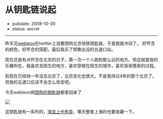# 从钥匙链说起

- pubdate: 2008-10-30
- status: secret

--------------------------


昨天见[webleon](http://webleon.org/)在twitter上说要团购北京地铁钥匙链，于是我就冲动了。
好怀念的颜色，好怀念的搭配，最后我买了频繁出没的五道口站。

现在还是有点怀念在北京的日子，第一次一个人跑到那么远的地方。但这就是我的乐趣所在，我喜欢去陌生的地方，喜欢穿梭在陌生的城市，喜欢渐渐摸索的过程。

到现在已经快一年没去北京了，北京变化也很大，不是我待过4年的那个北京了。但我的五道口应该不会怎么改变吧。

今天webleon把[团购的钥匙链](http://www.flickr.com/photos/webleon/2985394717)都拿回来了

[![](http://farm4.static.flickr.com/3151/2985394717_6d7c32cb4d_o.jpg)](http://farm4.static.flickr.com/3151/2985394717_6d7c32cb4d_o.jpg)


















这钥匙链有一系列的，[淘宝上也有卖](http://store.taobao.com/shop/view_shop-ffcb3e3c724e34d567f2550c4554f879.htm)，哪天整套上海的也要收藏一下。
